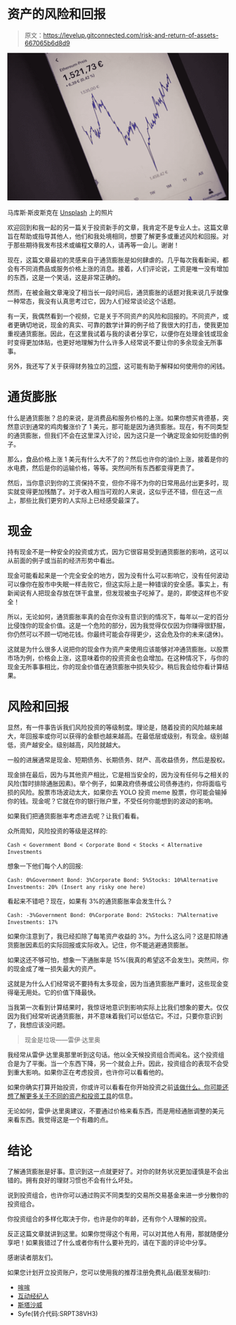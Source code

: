 # 资产的风险和回报

> 原文：<https://levelup.gitconnected.com/risk-and-return-of-assets-667065b6d8d9>

![](img/092ca526f14290d6954a8a10afe138aa.png)

马库斯·斯皮斯克在 [Unsplash](https://unsplash.com/s/photos/risk-and-return-investment?utm_source=unsplash&utm_medium=referral&utm_content=creditCopyText) 上的照片

欢迎回到和我一起的另一篇关于投资新手的文章，我肯定不是专业人士。这篇文章旨在帮助或指导其他人，他们和我处境相同，想要了解更多或重述风险和回报。对于那些期待我发布技术或编程文章的人，请再等一会儿。谢谢！

现在，这篇文章最初的灵感来自于通货膨胀是如何肆虐的。几乎每次我看新闻，都会有不同消费品或服务价格上涨的消息。接着，人们评论说，工资是唯一没有增加的东西，这是一个笑话，这是非常正确的。

然而，在被金融文章淹没了相当长一段时间后，通货膨胀的话题对我来说几乎就像一种常态，我没有认真思考过它，因为人们经常谈论这个话题。

有一天，我偶然看到一个视频，它是关于不同资产的风险和回报的。不同资产，或者更确切地说，现金的真实、可靠的数学计算的例子给了我很大的打击，使我更加重视通货膨胀。因此，在这里我试着与我的读者分享它，以便你在处理金钱或现金时变得更加体贴，也更好地理解为什么许多人经常说不要让你的多余现金无所事事。

另外，我还写了关于获得财务独立的[习惯](/6-habits-to-set-your-path-to-financial-independence-f794c3f5696c)，这可能有助于解释如何使用你的闲钱。

# 通货膨胀

什么是通货膨胀？总的来说，是消费品和服务价格的上涨。如果你想买肯德基，突然意识到通常的鸡肉餐涨价了 1 美元，那可能是因为通货膨胀。现在，有不同类型的通货膨胀，但我们不会在这里深入讨论，因为这只是一个确定现金如何贬值的例子。

那么，食品价格上涨 1 美元有什么大不了的？然后也许你的油价上涨，接着是你的水电费，然后是你的运输价格，等等。突然间所有东西都变得更贵了。

然后，当你意识到你的工资保持不变，但你不得不为你的日常用品付出更多时，现实就变得更加残酷了。对于收入相当可观的人来说，这似乎还不错，但在这一点上，那些比我们更穷的人实际上已经感受最深了。

# 现金

持有现金不是一种安全的投资或方式，因为它很容易受到通货膨胀的影响，这可以从前面的例子或当前的经济形势中看出。

现金可能看起来是一个完全安全的地方，因为没有什么可以影响它，没有任何波动可以像你在股市中失眠一样击败它，但这实际上是一种错误的安全感。事实上，有新闻说有人把现金存放在饼干盒里，但发现被虫子吃掉了。是的，即使这样也不安全！

所以，无论如何，通货膨胀率真的会在你没有意识到的情况下，每年以一定的百分比侵蚀你的现金价值。这是一个危险的部分，因为我觉得仅仅因为你赚得很舒服，你仍然可以不顾一切地花钱。你最终可能会存得更少，这会危及你的未来(退休)。

这就是为什么很多人说把你的现金作为资产来使用应该能够对冲通货膨胀。以股票市场为例，价格会上涨，这意味着你的投资资金也会增加。在这种情况下，与你的现金无所事事相比，你的现金价值在通货膨胀中损失较少。稍后我会给你看计算结果。

# 风险和回报

显然，有一件事告诉我们风险投资的等级制度。理论是，随着投资的风险越来越大，年回报率或你可以获得的金额也越来越高。在最低层或级别，有现金。级别越低，资产越安全。级别越高，风险就越大。

一般的进展通常是现金、短期债务、长期债务、财产、高收益债务，然后是股权。

现金排在最后，因为与其他资产相比，它是相当安全的，因为没有任何与之相关的风险(暂时排除通胀因素)。举个例子，如果政府债券或公司债券违约，你将面临亏损的风险。股票市场波动太大，如果你去 YOLO 投资 meme 股票，你可能会输掉你的钱。现金呢？它就在你的银行账户里，不受任何你能想到的波动的影响。

如果我们把通货膨胀率考虑进去呢？让我们看看。

众所周知，风险投资的等级是这样的:

```
Cash < Government Bond < Corporate Bond < Stocks < Alternative Investments
```

想象一下他们每个人的回报:

```
Cash: 0%Government Bond: 3%Corporate Bond: 5%Stocks: 10%Alternative Investments: 20% (Insert any risky one here)
```

看起来不错吧？现在，如果有 3%的通货膨胀率会发生什么？

```
Cash: -3%Government Bond: 0%Corporate Bond: 2%Stocks: 7%Alternative Investments: 17%
```

如果你注意到了，我已经扣除了每笔资产收益的 3%。为什么这么问？这是扣除通货膨胀因素后的实际回报或实际收入。记住，你不能逃避通货膨胀。

如果这还不够可怕，想象一下通胀率是 15%(我真的希望这不会发生)。突然间，你的现金成了唯一损失最大的资产。

这就是为什么人们经常说不要持有太多现金，因为当通货膨胀严重时，这些现金变得毫无用处。它的价值下降最快。

当我第一次看到计算结果时，我惊讶地意识到影响实际上比我们想象的要大。仅仅因为我们经常听说通货膨胀，并不意味着我们可以低估它。不过，只要你意识到了，我想应该没问题。

> 现金是垃圾——雷伊·达里奥

我经常从雷伊·达里奥那里听到这句话。他以全天候投资组合而闻名。这个投资组合是为了平衡。当一个东西下降，另一个就会上升。因此，投资组合的表现不会受到重大影响。如果你正在考虑投资，也许你可以看看他的。

如果你确实打算开始投资，你或许可以看看在你开始投资之前[该做什么。你可能还想了解更多关于不同的](/4-things-to-do-before-you-start-investing-716772d3c167)[资产和投资工具](https://medium.com/geekculture/asset-classes-and-investment-vehicles-a2f67b26e333)的信息。

无论如何，雷伊·达里奥建议，不要通过价格来看东西，而是用经通胀调整的美元来看东西。我觉得这是一个有趣的点。

# 结论

了解通货膨胀是好事。意识到这一点就更好了。对你的财务状况更加谨慎是不会出错的。拥有良好的理财习惯也不会有什么坏处。

说到投资组合，也许你可以通过购买不同类型的交易所交易基金来进一步分散你的投资组合。

你投资组合的多样化取决于你，也许是你的年龄，还有你个人理解的投资。

反正这篇文章就讲到这里。如果你觉得这个有用，可以对其他人有用，那就随便分享吧！如果我错过了什么或者你有什么要补充的，请在下面的评论中分享。

感谢读者朋友们。

如果您计划开立投资账户，您可以使用我的推荐注册免费礼品(截至发稿时):

*   [哞哞](https://j.moomoo.com/007s37)
*   [互动经纪人](https://ibkr.com/referral/deddy189)
*   [斯塔沙威](https://www.stashaway.sg/referrals/deddytv4e)
*   Syfe(转介代码:SRPT38VH3)